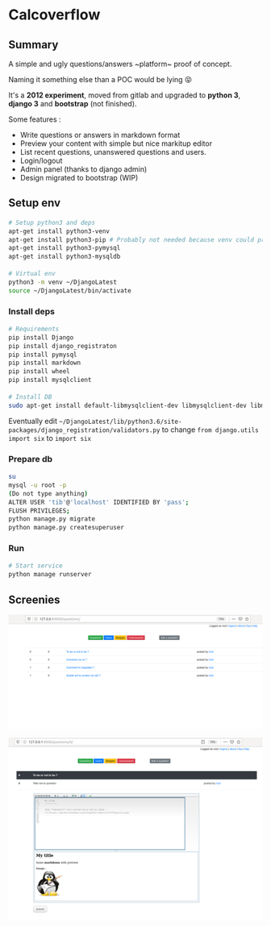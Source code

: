 # Calcoverflow

## Summary

A simple and ugly questions/answers ~platform~ proof of concept. 

Naming it something else than a POC would be lying :stuck_out_tongue_closed_eyes:

It's a **2012 experiment**, moved from gitlab and upgraded to **python 3**, **django 3** and **bootstrap** (not finished).

Some features :
- Write questions or answers in markdown format
- Preview your content with simple but nice markitup editor
- List recent questions, unanswered questions and users.
- Login/logout
- Admin panel (thanks to django admin)
- Design migrated to bootstrap (WIP)

## Setup env

```bash
# Setup python3 and deps
apt-get install python3-venv
apt-get install python3-pip # Probably not needed because venv could probably do it for us (?)
apt-get install python3-pymysql
apt-get install python3-mysqldb

# Virtual env
python3 -m venv ~/DjangoLatest
source ~/DjangoLatest/bin/activate
```

### Install deps

```bash
# Requirements
pip install Django
pip install django_registraton
pip install pymysql
pip install markdown
pip install wheel
pip install mysqlclient

# Install DB 
sudo apt-get install default-libmysqlclient-dev libmysqlclient-dev libmysqlclient20 python-mysqldb
```

Eventually edit `~/DjangoLatest/lib/python3.6/site-packages/django_registration/validators.py` to change 
`from django.utils import six` to `import six`

### Prepare db 

```bash
su 
mysql -u root -p
(Do not type anything)
ALTER USER 'tib'@'localhost' IDENTIFIED BY 'pass';
FLUSH PRIVILEGES;
python manage.py migrate
python manage.py createsuperuser
```

### Run

```bash
# Start service
python manage runserver
```

## Screenies

![](list.png)

![](details.png)
